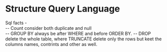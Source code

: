 # Structure Query Language  
Sql facts -  
-- Count consider both duplicate and null  
-- GROUP BY always be after WHERE and before ORDER BY.
-- DROP delete the whole table, where TRUNCATE delete only the rows but keet the columns names, contrints and other as well.

